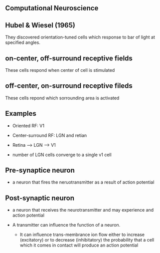 ## Computational Neuroscience

## Hubel & Wiesel (1965)
They discovered orientation-tuned cells which response to bar of light at specified angles.

## on-center, off-surround receptive fields
These cells respond when center of cell is stimulated 

## off-center, on-surround receptive fileds
These cells repond which sorrounding area is activated

## Examples
- Oriented RF: V1
- Center-surround RF: LGN and retian

- Retina --> LGN --> V1
- number of LGN cells converge to a single v1 cell

## Pre-synaptice neuron
- a neuron that fires the neruotransmitter as a result of action potential

## Post-synaptic neuron
- a neuron that receives the neurotransmitter and may experience and action potential

- A transmitter can influence the function of a neuron.
  - It can influence trans-membrance ion flow either to increase (excitatory) or to decrease (inhibitatory) the probability that a cell which it comes in contact will produce an action potential
